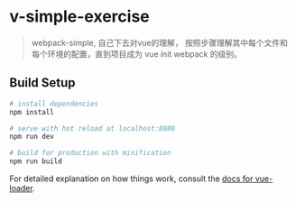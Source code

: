 # v-simple-exercise

> webpack-simple, 自己下去对vue的理解， 按照步骤理解其中每个文件和每个环境的配置，直到项目成为 vue init webpack 的级别。

## Build Setup

``` bash
# install dependencies
npm install

# serve with hot reload at localhost:8080
npm run dev

# build for production with minification
npm run build
```

For detailed explanation on how things work, consult the [docs for vue-loader](http://vuejs.github.io/vue-loader).
